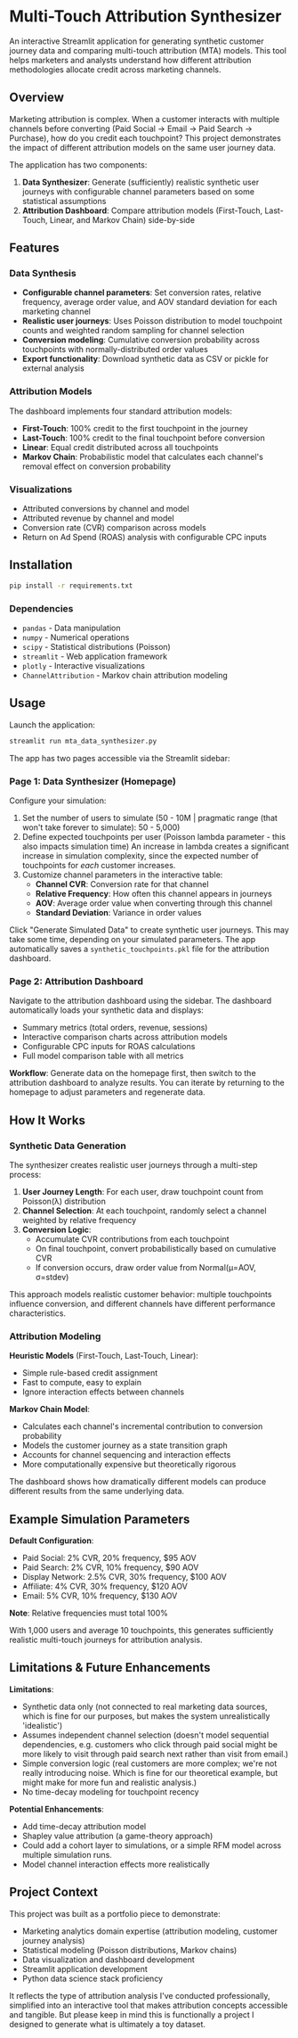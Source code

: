 # Multi-Touch Attribution Synthesizer

An interactive Streamlit application for generating synthetic customer journey data and comparing multi-touch attribution (MTA) models. This tool helps marketers and analysts understand how different attribution methodologies allocate credit across marketing channels.

## Overview

Marketing attribution is complex. When a customer interacts with multiple channels before converting (Paid Social → Email → Paid Search → Purchase), how do you credit each touchpoint? This project demonstrates the impact of different attribution models on the same user journey data.

The application has two components:
1. **Data Synthesizer**: Generate (sufficiently) realistic synthetic user journeys with configurable channel parameters based on some statistical assumptions
2. **Attribution Dashboard**: Compare attribution models (First-Touch, Last-Touch, Linear, and Markov Chain) side-by-side

## Features

### Data Synthesis
- **Configurable channel parameters**: Set conversion rates, relative frequency, average order value, and AOV standard deviation for each marketing channel
- **Realistic user journeys**: Uses Poisson distribution to model touchpoint counts and weighted random sampling for channel selection
- **Conversion modeling**: Cumulative conversion probability across touchpoints with normally-distributed order values
- **Export functionality**: Download synthetic data as CSV or pickle for external analysis

### Attribution Models
The dashboard implements four standard attribution models:
- **First-Touch**: 100% credit to the first touchpoint in the journey
- **Last-Touch**: 100% credit to the final touchpoint before conversion
- **Linear**: Equal credit distributed across all touchpoints
- **Markov Chain**: Probabilistic model that calculates each channel's removal effect on conversion probability

### Visualizations
- Attributed conversions by channel and model
- Attributed revenue by channel and model
- Conversion rate (CVR) comparison across models
- Return on Ad Spend (ROAS) analysis with configurable CPC inputs

## Installation

```bash
pip install -r requirements.txt
```

### Dependencies
- `pandas` - Data manipulation
- `numpy` - Numerical operations
- `scipy` - Statistical distributions (Poisson)
- `streamlit` - Web application framework
- `plotly` - Interactive visualizations
- `ChannelAttribution` - Markov chain attribution modeling

## Usage

Launch the application:
```bash
streamlit run mta_data_synthesizer.py
```

The app has two pages accessible via the Streamlit sidebar:

### Page 1: Data Synthesizer (Homepage)

Configure your simulation:
1. Set the number of users to simulate (50 - 10M | pragmatic range (that won't take forever to simulate): 50 - 5,000)
2. Define expected touchpoints per user (Poisson lambda parameter - this also impacts simulation time)
   An increase in lambda creates a significant increase in simulation complexity, since the expected number of touchpoints for _each_ customer increases.
4. Customize channel parameters in the interactive table:
   - **Channel CVR**: Conversion rate for that channel
   - **Relative Frequency**: How often this channel appears in journeys
   - **AOV**: Average order value when converting through this channel
   - **Standard Deviation**: Variance in order values

Click "Generate Simulated Data" to create synthetic user journeys. This may take some time, depending on your simulated parameters. The app automatically saves a `synthetic_touchpoints.pkl` file for the attribution dashboard.

### Page 2: Attribution Dashboard

Navigate to the attribution dashboard using the sidebar. The dashboard automatically loads your synthetic data and displays:
- Summary metrics (total orders, revenue, sessions)
- Interactive comparison charts across attribution models
- Configurable CPC inputs for ROAS calculations
- Full model comparison table with all metrics

**Workflow**: Generate data on the homepage first, then switch to the attribution dashboard to analyze results. You can iterate by returning to the homepage to adjust parameters and regenerate data.

## How It Works

### Synthetic Data Generation

The synthesizer creates realistic user journeys through a multi-step process:

1. **User Journey Length**: For each user, draw touchpoint count from Poisson(λ) distribution
2. **Channel Selection**: At each touchpoint, randomly select a channel weighted by relative frequency
3. **Conversion Logic**: 
   - Accumulate CVR contributions from each touchpoint
   - On final touchpoint, convert probabilistically based on cumulative CVR
   - If conversion occurs, draw order value from Normal(μ=AOV, σ=stdev)

This approach models realistic customer behavior: multiple touchpoints influence conversion, and different channels have different performance characteristics.

### Attribution Modeling

**Heuristic Models** (First-Touch, Last-Touch, Linear):
- Simple rule-based credit assignment
- Fast to compute, easy to explain
- Ignore interaction effects between channels

**Markov Chain Model**:
- Calculates each channel's incremental contribution to conversion probability
- Models the customer journey as a state transition graph
- Accounts for channel sequencing and interaction effects
- More computationally expensive but theoretically rigorous

The dashboard shows how dramatically different models can produce different results from the same underlying data.

## Example Simulation Parameters

**Default Configuration**:
- Paid Social: 2% CVR, 20% frequency, $95 AOV
- Paid Search: 2% CVR, 10% frequency, $90 AOV  
- Display Network: 2.5% CVR, 30% frequency, $100 AOV
- Affiliate: 4% CVR, 30% frequency, $120 AOV
- Email: 5% CVR, 10% frequency, $130 AOV

**Note**: Relative frequencies must total 100%

With 1,000 users and average 10 touchpoints, this generates sufficiently realistic multi-touch journeys for attribution analysis.

## Limitations & Future Enhancements

**Limitations**:
- Synthetic data only (not connected to real marketing data sources, which is fine for our purposes, but makes the system unrealistically 'idealistic')
- Assumes independent channel selection (doesn't model sequential dependencies, e.g. customers who click through paid social might be more likely to visit through paid search next rather than visit from email.)
- Simple conversion logic (real customers are more complex; we're not really introducing noise. Which is fine for our theoretical example, but might make for more fun and realistic analysis.)
- No time-decay modeling for touchpoint recency

**Potential Enhancements**:
- Add time-decay attribution model
- Shapley value attribution (a game-theory approach)
- Could add a cohort layer to simulations, or a simple RFM model across multiple simulation runs.
- Model channel interaction effects more realistically

## Project Context

This project was built as a portfolio piece to demonstrate:
- Marketing analytics domain expertise (attribution modeling, customer journey analysis)
- Statistical modeling (Poisson distributions, Markov chains)
- Data visualization and dashboard development
- Streamlit application development
- Python data science stack proficiency

It reflects the type of attribution analysis I've conducted professionally, simplified into an interactive tool that makes attribution concepts accessible and tangible. But please keep in mind this is functionally a project I designed to generate what is ultimately a toy dataset.
